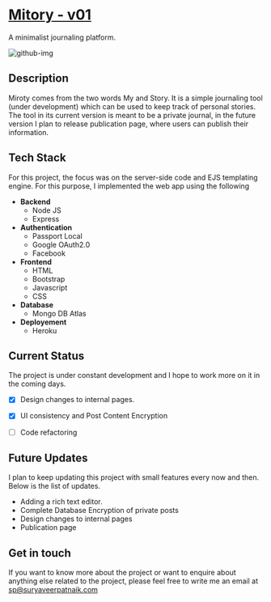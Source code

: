 # <a href="https://mitory.herokuapp.com/"> Mitory - v01 </a>
A minimalist journaling platform. 

<img src="https://i.ibb.co/X8190H3/github-img.png" alt="github-img" border="0">

## Description

Miroty comes from the two words My and Story. It is a simple journaling tool (under development) which can be used to keep track of personal stories. The tool in its current version is meant to be a private journal, in the future version I plan to release publication page, where users can publish their information. 

## Tech Stack

For this project, the focus was on the server-side code and EJS templating engine. For this purpose, I implemented the web app using the following 

- **Backend**
  - Node JS
  - Express
- **Authentication**
  - Passport Local 
  - Google OAuth2.0
  - Facebook 
- **Frontend**
  - HTML 
  - Bootstrap
  - Javascript
  - CSS
- **Database**
  - Mongo DB Atlas
- **Deployement**
  - Heroku



## Current Status

The project is under constant development and I hope to work more on it in the coming days.

- [x] Design changes to internal pages. 
- [x] UI consistency and Post Content Encryption 
- [ ] Code refactoring


## Future Updates

I plan to keep updating this project with small features every now and then. Below is the list of updates.

- Adding a rich text editor.
- Complete Database Encryption of private posts 
- Design changes to internal pages
- Publication page

## Get in touch

If you want to know more about the project or want to enquire about anything else related to the project, please feel free to write me an email at sp@suryaveerpatnaik.com
